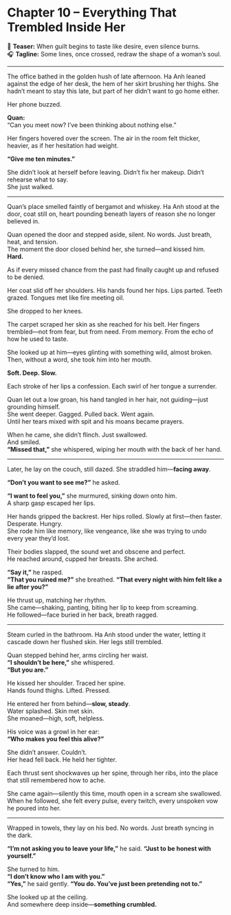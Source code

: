 # Chapter 10 – Everything That Trembled Inside Her

📖 **Teaser:** When guilt begins to taste like desire, even silence burns.  
🎧 **Tagline:** Some lines, once crossed, redraw the shape of a woman’s soul.

---

The office bathed in the golden hush of late afternoon. Ha Anh leaned against the edge of her desk, the hem of her skirt brushing her thighs. She hadn’t meant to stay this late, but part of her didn’t want to go home either.

Her phone buzzed.

**Quan:**  
“Can you meet now? I’ve been thinking about nothing else.”

Her fingers hovered over the screen. The air in the room felt thicker, heavier, as if her hesitation had weight.

**“Give me ten minutes.”**

She didn’t look at herself before leaving. Didn’t fix her makeup. Didn’t rehearse what to say.  
She just walked.

---

Quan’s place smelled faintly of bergamot and whiskey. Ha Anh stood at the door, coat still on, heart pounding beneath layers of reason she no longer believed in.

Quan opened the door and stepped aside, silent. No words. Just breath, heat, and tension.  
The moment the door closed behind her, she turned—and kissed him.  
**Hard.**

As if every missed chance from the past had finally caught up and refused to be denied.

Her coat slid off her shoulders. His hands found her hips. Lips parted. Teeth grazed. Tongues met like fire meeting oil.

She dropped to her knees.

The carpet scraped her skin as she reached for his belt. Her fingers trembled—not from fear, but from need. From memory. From the echo of how he used to taste.

She looked up at him—eyes glinting with something wild, almost broken.  
Then, without a word, she took him into her mouth.

**Soft. Deep. Slow.**

Each stroke of her lips a confession. Each swirl of her tongue a surrender.

Quan let out a low groan, his hand tangled in her hair, not guiding—just grounding himself.  
She went deeper. Gagged. Pulled back. Went again.  
Until her tears mixed with spit and his moans became prayers.

When he came, she didn’t flinch. Just swallowed.  
And smiled.  
**“Missed that,”** she whispered, wiping her mouth with the back of her hand.

---

Later, he lay on the couch, still dazed. She straddled him—**facing away**.

**“Don’t you want to see me?”** he asked.

**“I want to feel you,”** she murmured, sinking down onto him.  
A sharp gasp escaped her lips.

Her hands gripped the backrest. Her hips rolled. Slowly at first—then faster. Desperate. Hungry.  
She rode him like memory, like vengeance, like she was trying to undo every year they’d lost.

Their bodies slapped, the sound wet and obscene and perfect.  
He reached around, cupped her breasts. She arched.

**“Say it,”** he rasped.  
**“That you ruined me?”** she breathed. **“That every night with him felt like a lie after you?”**

He thrust up, matching her rhythm.  
She came—shaking, panting, biting her lip to keep from screaming.  
He followed—face buried in her back, breath ragged.

---

Steam curled in the bathroom. Ha Anh stood under the water, letting it cascade down her flushed skin. Her legs still trembled.

Quan stepped behind her, arms circling her waist.  
**“I shouldn’t be here,”** she whispered.  
**“But you are.”**

He kissed her shoulder. Traced her spine.  
Hands found thighs. Lifted. Pressed.

He entered her from behind—**slow, steady**.  
Water splashed. Skin met skin.  
She moaned—high, soft, helpless.

His voice was a growl in her ear:  
**“Who makes you feel this alive?”**

She didn’t answer. Couldn’t.  
Her head fell back. He held her tighter.

Each thrust sent shockwaves up her spine, through her ribs, into the place that still remembered how to ache.

She came again—silently this time, mouth open in a scream she swallowed.  
When he followed, she felt every pulse, every twitch, every unspoken vow he poured into her.

---

Wrapped in towels, they lay on his bed. No words. Just breath syncing in the dark.

**“I’m not asking you to leave your life,”** he said. **“Just to be honest with yourself.”**

She turned to him.  
**“I don’t know who I am with you.”**  
**“Yes,”** he said gently. **“You do. You’ve just been pretending not to.”**

She looked up at the ceiling.  
And somewhere deep inside—**something crumbled.**
